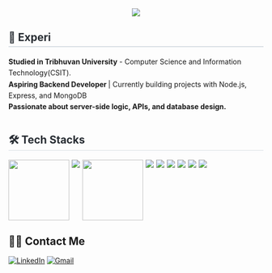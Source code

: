 <div align = "center" > 
<img src = "https://capsule-render.vercel.app/api?type=venom&height=300&color=gradient&text=Aakash's%20Github&textBg=false&fontColor=000&fontAlign=50">
</div>

<div style="display: flex; justify-content: space-between; flex-wrap: wrap;">

<!-- Experience -->
<div style="flex: 1; min-width: 300px; text-align: left;">
    <h2 style="border-bottom: 2px solid #d8dee4; color: #282d33; padding-bottom: 5px;">🔭 Experi</h2>
    <ul style="list-style: none; padding: 0; margin: 10px 0; line-height: 1.6;">
        <li><strong>Studied in Tribhuvan University</strong> - Computer Science and Information Technology(CSIT).
        <li><strong>Aspiring Backend Developer </strong>| Currently building projects with Node.js, Express, and MongoDB
        <li><strong>Passionate about server-side logic, APIs, and database design.</strong></li>
    </ul>

</div>
</div>
  <!-- Tech Stacks -->
  <div style="flex: 1; min-width: 300px; text-align: left;">
    <h2 style="border-bottom: 1px solid #d8dee4; color: #282d33;"> 🛠️ Tech Stacks </h2>
    <div style="display: flex; flex-wrap: wrap; gap: 5px;">
      <img src="https://img.shields.io/badge/Javascript-F7DF1E?style=for-the-badge&logo=Javascript&logoColor=white" width ="120">
      <img src="https://img.shields.io/badge/node.js-339933?style=for-the-badge&logo=Node.js&logoColor=white">
      <img src="https://img.shields.io/badge/Express.js-000000?logo=express&logoColor=fff&style=flat"width="120">
      <img src="https://img.shields.io/badge/MongoDB-47A248?style=for-the-badge&logo=MongoDB&logoColor=white">
      <img src="https://img.shields.io/badge/POSTMAN-FF6C37?style=for-the-badge&logo=postman&logoColor=white">
      <img src="https://img.shields.io/badge/css-014997?style=for-the-badge&logo=Css&logoColor=white">
      <img src="https://img.shields.io/badge/HTML-E34F26?style=for-the-badge&logo=html5&logoColor=white">
      <img src="https://img.shields.io/badge/C++-00599C?style=for-the-badge&logo=c%2B%2B&logoColor=white
      ">
      <img src="https://img.shields.io/badge/C-A8B9CC?style=for-the-badge&logo=c&logoColor=white">
  </div>

<!-- Contact Me -->
## 🧑‍💻 Contact Me

[![LinkedIn](https://img.shields.io/badge/LinkedIn-0A66C2?style=for-the-badge&logo=LinkedIn&logoColor=white)](https://www.linkedin.com/in/aakash-rajlawat-245899332/)
[![Gmail](https://img.shields.io/badge/Gmail-EA4335?style=for-the-badge&logo=Gmail&logoColor=white)](mailto:aakashsky472@gmail.com)


